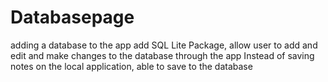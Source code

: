 # Databasepage 
adding a database to the app 
add SQL Lite Package, allow user to add and edit and make changes to the database 
through the app 
Instead of saving notes on the local application, able to save to the database
